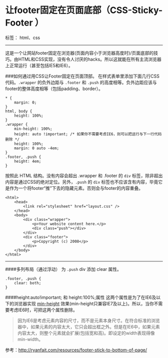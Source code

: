 # 让footer固定在页面底部（CSS-Sticky-Footer ）

标签： html、css

---

这是一个让网站footer固定在浏览器(页面内容小于浏览器高度时)/页面底部的技巧。由HTML和CSS实现，没有令人讨厌的hacks。所以这就能在所有主流浏览器上正常运行（甚至包括IE5和IE6）。

###如何通过用CSS让Footer固定在页面顶部。
在样式表单里添加下面几行CSS代码。`.wrapper` 的负外边距与 `.footer` 和 `.push` 的高度相等。负外边距应该与footer的整体高度相等（包括padding、border）。

    * {
        margin: 0;
    }
    html, body {
        height: 100%;
    }
    .wrapper {
        min-height: 100%;
        height: auto !important; /* 如果你不需要考虑IE6，则可以把这行与下一行代码删除 */
        height: 100%;
        margin: 0 auto -4em;
    }
    .footer, .push {
        height: 4em;
    }

按照此 HTML 结构。没有内容会超出 .wrapper 和 .footer 的 `div` 标签，除非超出内容是通过CSS的绝对定位。另外，`.push` 的 `div` 标签也不应该含有内容，毕竟它是作为一个将footer“推”下去的隐藏元素。否则会与footer的内容重叠。

    <html>
        <head>
            <link rel="stylesheet" href="layout.css" />
        </head>
        <body>
            <div class="wrapper">
                <p>Your website content here.</p>
                <div class="push"></div>
            </div>
            <div class="footer">
                <p>Copyright (c) 2008</p>
            </div>
        </body>
    </html>


----------


####多列布局（通过浮动）
为 `.push` div 添加 clear 属性。
    
    .footer, .push {
        clear: both;
    }

####height:auto!important; 和 height:100%;属性
这两个属性是为了在IE6及以下的浏览器实现 [min-height](http://caniuse.com/#search=min-height) 效果(min-height只兼容IE7及以上)。所以，当你不需要考虑IE6时，可把这两个属性删除。

> 因为IE6是考虑元素内容的尺寸，而不是元素本身尺寸。在符合标准的浏览器中，如果元素的内容太大，它只会超出框之外。但是在IE6中，如果元素内容太大，则整个元素就会扩展(包括宽和高)。即设定的width表现得像min-width。

参考：http://ryanfait.com/resources/footer-stick-to-bottom-of-page/

